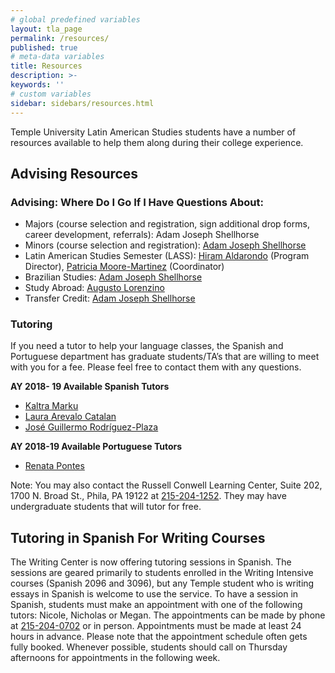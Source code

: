 ```yaml
---
# global predefined variables
layout: tla_page
permalink: /resources/
published: true
# meta-data variables
title: Resources
description: >-
keywords: ''
# custom variables
sidebar: sidebars/resources.html
---
```

Temple University Latin American Studies students have a number of resources available to help them along during their college experience. 

## Advising Resources

### Advising: Where Do I Go If I Have Questions About:
- Majors (course selection and registration, sign additional drop forms, career development, referrals): Adam Joseph Shellhorse
- Minors (course selection and registration): [Adam Joseph Shellhorse](mailto:aj.shellhorse@temple.edu)
- Latin American Studies Semester (LASS): [Hiram Aldarondo](mailto:hiram.aldarondo@temple.edu) (Program Director), [Patricia Moore-Martinez](mailto:pmoore04@temple.edu) (Coordinator)
- Brazilian Studies: [Adam Joseph Shellhorse](mailto:aj.shellhorse@temple.edu)
- Study Abroad: [Augusto Lorenzino](mailto:augusto.lorenzino@temple.edu)
- Transfer Credit: [Adam Joseph Shellhorse](mailto:aj.shellhorse@temple.edu)

### Tutoring
If you need a tutor to help your language classes, the Spanish and Portuguese department has graduate students/TA’s that are willing to meet with you for a fee. Please feel free to contact them with any questions.

**AY 2018- 19 Available Spanish Tutors**<br>
- [Kaltra Marku](mailto:tuc33373@temple.edu)
- [Laura Arevalo Catalan](mailto:tue64356@temple.edu)
- [José Guillermo Rodríguez-Plaza](mailto:tue64356@temple.edu)

**AY 2018-19 Available Portuguese Tutors**<br>
- [Renata Pontes](mailto:tuh34211@temple.edu)

Note: You may also contact the Russell Conwell Learning Center, Suite 202, 1700 N. Broad St., Phila, PA 19122 at [215-204-1252](tel:2152041252). They may have undergraduate students that will tutor for free.

## Tutoring in Spanish For Writing Courses
The Writing Center is now offering tutoring sessions in Spanish. The sessions are geared primarily to students enrolled in the Writing Intensive courses (Spanish 2096 and 3096), but any Temple student who is writing essays in Spanish is welcome to use the service.
To have a session in Spanish, students must make an appointment with one of the following tutors: Nicole, Nicholas or Megan. The appointments can be made by phone at [215-204-0702](tel:2152040702) or in person. Appointments must be made at least 24 hours in advance. Please note that the appointment schedule often gets fully booked. Whenever possible, students should call on Thursday afternoons for appointments in the following week.
